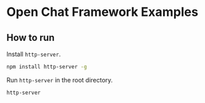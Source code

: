 # Open Chat Framework Examples

## How to run

Install ```http-server```.

```sh
npm install http-server -g
```

Run ```http-server``` in the root directory.

```http-server```
